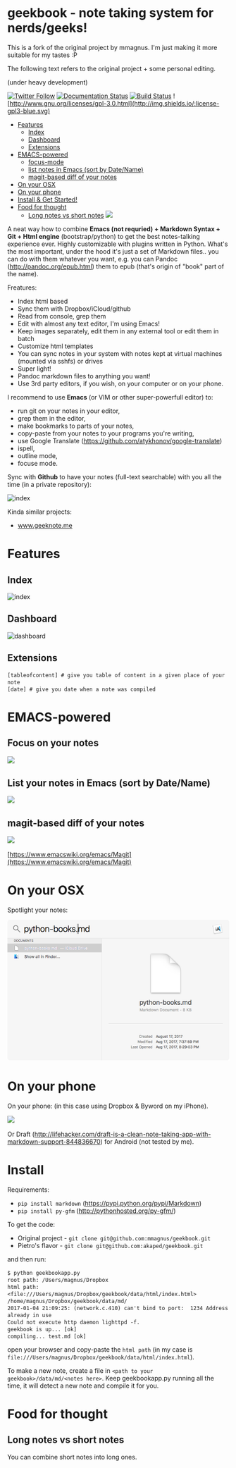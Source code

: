 # geekbook - note taking system for nerds/geeks!

This is a fork of the original project by mmagnus. I'm just making it more suitable for my tastes :P

The following text refers to the original project + some personal editing.


(under heavy development)

[![Twitter Follow](http://img.shields.io/twitter/follow/geekbookx.svg?style=social&label=Follow)](https://twitter.com/geekbookx)
[![Documentation Status](https://readthedocs.org/projects/geekbook/badge/?version=latest)](http://geekbook.readthedocs.io/en/latest/?badge=latest)
[![Build Status](https://travis-ci.org/mmagnus/geekbook.svg?branch=master)](https://travis-ci.org/mmagnus/geekbook)
![http://www.gnu.org/licenses/gpl-3.0.html](http://img.shields.io/:license-gpl3-blue.svg)

  * [Features](#features)
    * [Index](#index)
    * [Dashboard](#dashboard)
    * [Extensions](#extensions)
  * [EMACS\-powered](#emacs-powered)
    * [focus\-mode](#focus-mode)
    * [list notes in Emacs (sort by Date/Name)](#list-notes-in-emacs-sort-by-datename)
    * [magit\-based diff of your notes](#magit-based-diff-of-your-notes)
  * [On your OSX](#on-your-osx)
  * [On your phone](#on-your-phone)
  * [Install & Get Started!](#install)
  * [Food for thought](#food-for-thought)
    * [Long notes vs short notes](#long-notes-vs-short-notes)
![](preview/qubCXZcWHl.gif)

A neat way how to combine **Emacs (not requried) + Markdown Syntax + Git + Html engine** (bootstrap/python) to get the best notes-talking experience ever. Highly customizable with plugins written in Python. What's the most important, under the hood it's just a set of Markdown files.. you can do with them whatever you want, e.g. you can Pandoc (http://pandoc.org/epub.html) them to epub (that's origin of "book" part of the name).

Freatures:

- Index html based
- Sync them with Dropbox/iCloud/github
- Read from console, grep them
- Edit with almost any text editor, I'm using Emacs!
- Keep images separately, edit them in any external tool or edit them in batch
- Customize html templates
- You can sync notes in your system with notes kept at virtual machines (mounted via sshfs) or drives
- Super light!
- Pandoc markdown files to anything you want!
- Use 3rd party editors, if you wish, on your computer or on your phone.

I recommend to use **Emacs** (or VIM or other super-powerfull editor) to:

- run git on your notes in your editor,
- grep them in the editor,
- make bookmarks to parts of your notes,
- copy-paste from your notes to your programs you're writing,
- use Google Translate (https://github.com/atykhonov/google-translate)
- ispell,
- outline mode,
- focuse mode.

Sync with **Github** to have your notes (full-text searchable) with you all the time (in a private repository):

![index](docs/imgs/geekbookx.png)

Kinda similar projects:

- www.geeknote.me

# Features
## Index

![index](docs/imgs/index.png)

## Dashboard

![dashboard](docs/imgs/dashboard.png)

## Extensions

    [tableofcontent] # give you table of content in a given place of your note
    [date] # give you date when a note was compiled

# EMACS-powered
## Focus on your notes

![](docs/imgs/emacs_focus_mode.png)

## List your notes in Emacs (sort by Date/Name)

![](docs/imgs/emacs_list.png)

## magit-based diff of your notes

![](docs/imgs/emacs_git.png)

[https://www.emacswiki.org/emacs/Magit](https://www.emacswiki.org/emacs/Magit)

# On your OSX

Spotlight your notes:

![](docs/imgs/osx_file.png)

# On your phone
On your phone: (in this case using Dropbox & Byword on my iPhone).

![](docs/imgs/notes_at_phone.png)

Or Draft (http://lifehacker.com/draft-is-a-clean-note-taking-app-with-markdown-support-844836670) for Android (not tested by me).

# Install

Requirements: 

- `pip install markdown` (https://pypi.python.org/pypi/Markdown)
- `pip install py-gfm` (http://pythonhosted.org/py-gfm/)

To get the code:

- Original project - `git clone git@github.com:mmagnus/geekbook.git`
- Pietro's flavor -  `git clone git@github.com:akaped/geekbook.git`  

and then run:

    $ python geekbookapp.py
    root path: /Users/magnus/Dropbox
    html path: <file:///Users/magnus/Dropbox/geekbook/data/html/index.html>
    /home/magnus/Dropbox/geekbook/data/md/
    2017-01-04 21:09:25: (network.c.410) can't bind to port:  1234 Address already in use
    Could not execute http daemon lighttpd -f.
    geekbook is up... [ok]
    compiling... test.md [ok]

open your browser and copy-paste the ```html path``` (in my case is ```file:///Users/magnus/Dropbox/geekbook/data/html/index.html```).

To make a new note, create a file in ```<path to your geekbook>/data/md/<notes here>```. Keep geekbookapp.py running all the time, it will detect a new note and compile it for you.

# Food for thought
## Long notes vs short notes

You can combine short notes into long ones.
